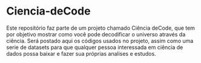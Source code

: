 # Ciencia-deCode
Este repositório faz parte de um projeto chamado Ciência deCode, que tem por objetivo mostrar como você pode decodificar o universo através da ciência. Será postado aqui os códigos usados no projeto, assim como uma serie de datasets para que qualquer pessoa interessada em ciência de dados possa baixar e fazer sua próprias analises e estudos.
